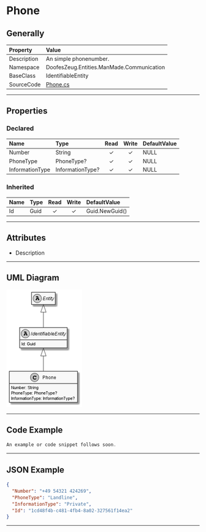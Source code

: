 ﻿# Phone

## Generally

|Property|Value|
|:-|:-|
|Description|An simple phonenumber.|
|Namespace|DoofesZeug.Entities.ManMade.Communication|
|BaseClass|IdentifiableEntity|
|SourceCode|[Phone.cs](../../../../DoofesZeug.Library/Src/Entities/ManMade/Communication/Phone.cs)|

---

## Properties

### Declared

|Name|Type|Read|Write|DefaultValue|
|:---|:---|:--:|:---:|:-----------|
|Number|String|&#x2713;|&#x2713;|NULL|
|PhoneType|PhoneType?|&#x2713;|&#x2713;|NULL|
|InformationType|InformationType?|&#x2713;|&#x2713;|NULL|

### Inherited

|Name|Type|Read|Write|DefaultValue|
|:---|:---|:--:|:---:|:-----------|
|Id|Guid|&#x2713;|&#x2713;|Guid.NewGuid()|

---

## Attributes

- Description

---

## UML Diagram

![Phone.png](./Phone.png "Phone")

---

## Code Example

```cs
An example or code snippet follows soon.
```

---

## JSON Example

```json
{
  "Number": "+49 54321 424269",
  "PhoneType": "Landline",
  "InformationType": "Private",
  "Id": "1cd48f4b-c481-4fb4-8a02-327561f14ea2"
}
```

---

